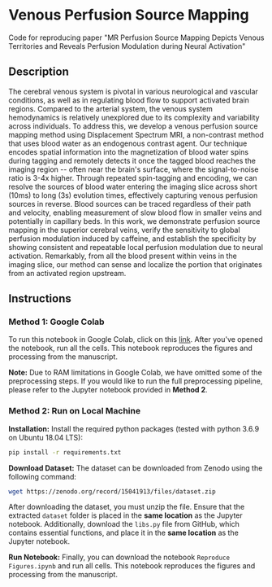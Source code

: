 # Venous Perfusion Source Mapping
Code for reproducing paper "MR Perfusion Source Mapping Depicts Venous Territories and Reveals Perfusion Modulation during Neural Activation"

## Description

The cerebral venous system is pivotal in various neurological and vascular conditions, as well as in regulating blood flow to support activated brain regions. Compared to the arterial system, the venous system hemodynamics is relatively unexplored due to its complexity and variability across individuals. To address this, we develop a venous perfusion source mapping method using Displacement Spectrum MRI, a non-contrast method that uses blood water as an endogenous contrast agent. Our technique encodes spatial information into the magnetization of blood water spins during tagging and remotely detects it once the tagged blood reaches the imaging region -- often near the brain's surface, where the signal-to-noise ratio is 3-4x higher. Through repeated spin-tagging and encoding, we can resolve the sources of blood water entering the imaging slice across short (10ms) to long (3s) evolution times, effectively capturing venous perfusion sources in reverse. Blood sources can be traced regardless of their path and velocity, enabling measurement of slow blood flow in smaller veins and potentially in capillary beds. In this work, we demonstrate perfusion source mapping in the superior cerebral veins, verify the sensitivity to global perfusion modulation induced by caffeine, and establish the specificity by showing consistent and repeatable local perfusion modulation due to neural activation. Remarkably, from all the blood present within veins in the imaging slice, our method can sense and localize the portion that originates from an activated region upstream.

## Instructions

### Method 1: Google Colab
To run this notebook in Google Colab, click on this [link](https://colab.research.google.com/drive/1qvfOsakORVPUA9h76S0JtxyM9qzfk8lL?usp=sharing). After you've opened the notebook, run all the cells. This notebook reproduces the figures and processing from the manuscript. 

**Note:** Due to RAM limitations in Google Colab, we have omitted some of the preprocessing steps. If you would like to run the full preprocessing pipeline, please refer to the Jupyter notebook provided in **Method 2**.

### Method 2: Run on Local Machine

**Installation:** Install the required python packages (tested with python 3.6.9 on Ubuntu 18.04 LTS):

```bash
pip install -r requirements.txt
```

**Download Dataset:** The dataset can be downloaded from Zenodo using the following command:

```bash
wget https://zenodo.org/record/15041913/files/dataset.zip
```
After downloading the dataset, you must unzip the file. Ensure that the extracted ``dataset`` folder is placed in the **same location** as the Jupyter notebook. Additionally, download the ``libs.py`` file from GitHub, which contains essential functions, and place it in the **same location** as the Jupyter notebook.

**Run Notebook:** Finally, you can download the notebook ``Reproduce Figures.ipynb`` and run all cells. This notebook reproduces the figures and processing from the manuscript. 
